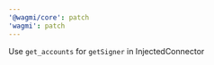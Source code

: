```yaml
---
'@wagmi/core': patch
'wagmi': patch
---
```


Use `get_accounts` for `getSigner` in InjectedConnector
